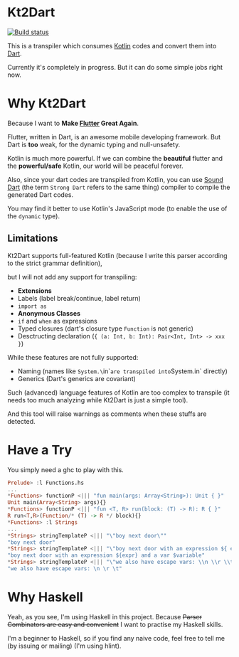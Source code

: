 # Kt2Dart

[![Build status](https://ci.appveyor.com/api/projects/status/38gy6t4offcp39jb?svg=true)](https://ci.appveyor.com/project/ice1000/kt2dart)

This is a transpiler which consumes [Kotlin](https://kotlinlang.org) codes and convert them into [Dart](https://www.dartlang.org/).

Currently it's completely in progress. But it can do some simple jobs right now.

# Why Kt2Dart

Because I want to **Make [Flutter](https://flutter.io) Great Again**.

Flutter, written in Dart, is an awesome mobile developing framework. But Dart is **too** weak, for the dynamic typing and null-unsafety.

Kotlin is much more powerful.
If we can combine the **beautiful** flutter and the **powerful/safe** Kotlin, our world will be peaceful forever.

Also, since your dart codes are transpiled from Kotlin, you can use [Sound Dart](https://www.dartlang.org/guides/language/sound-dart)
(the term `Strong Dart` refers to the same thing) compiler to compile the generated Dart codes.

You may find it better to use Kotlin's JavaScript mode (to enable the use of the `dynamic` type).

## Limitations

Kt2Dart supports full-featured Kotlin (because I write this parser according to the strict grammar definition),

but I will not add any support for transpiling:

+ **Extensions**
+ Labels (label break/continue, label return)
+ `import as`
+ **Anonymous Classes**
+ `if` and `when` as expressions
+ Typed closures (dart's closure type `Function` is not generic)
+ Desctructing declaration (`{ (a: Int, b: Int): Pair<Int, Int> -> xxx }`)

While these features are not fully supported:

+ Naming (names like `System.\`in\`` are transpiled into `System.in` directly)
+ Generics (Dart's generics are covariant)

Such (advanced) language features of Kotlin are too complex to transpile
(it needs too much analyzing while Kt2Dart is just a simple tool).

And this tool will raise warnings as comments when these stuffs are detected.

# Have a Try

You simply need a ghc to play with this.

```haskell
Prelude> :l Functions.hs
...
*Functions> functionP <||| "fun main(args: Array<String>): Unit { }"
Unit main(Array<String> args){}
*Functions> functionP <||| "fun <T, R> run(block: (T) -> R): R { }"
R run<T,R>(Function/* (T) -> R */ block){}
*Functions> :l Strings
...
*Strings> stringTemplateP <||| "\"boy next door\""
"boy next door"
*Strings> stringTemplateP <||| "\"boy next door with an expression ${ expr } and a var $variable\""
"boy next door with an expression ${expr} and a var $variable"
*Strings> stringTemplateP <||| "\"we also have escape vars: \\n \\r \\t\""
"we also have escape vars: \n \r \t"
```

# Why Haskell

Yeah, as you see, I'm using Haskell in this project.
Because ~~Parser Combinators are easy and convenient~~ I want to practise my Haskell skills.

I'm a beginner to Haskell, so if you find any naive code, feel free to tell me (by issuing or mailing) (I'm using hlint).
